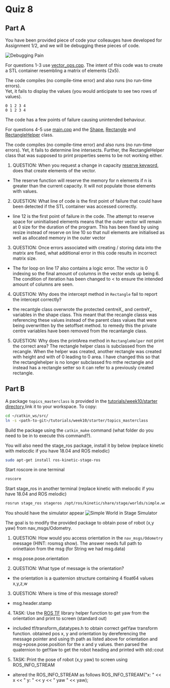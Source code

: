 Quiz 8
======

Part A
------
You have been provided piece of code your colleauges have developed for Assignment 1/2, and we will be debugging these pieces of code.

![Debugging Pain](https://media.giphy.com/media/6yRVg0HWzgS88/giphy.gif)

For questions 1-3 use [vector_ops.cpp](./a/vector_ops.cpp). The intent of this code was to create a STL container resembling a matrix of elements (2x5).
 
The code compiles (no compile-time error) and also runs (no run-time errors).    
Yet, it fails to display the values (you would anticipate to see two rows of values).
```
0 1 2 3 4
0 1 2 3 4
```
The code has a few points of failure causing unintended behaviour.

For questions 4-5 use [main.cpp](./a/main.cpp) and the [Shape](./a/shape.h), [Rectangle](./a/rectangle.h) and [RectangleHelper](./a/rectanglehelper.h) class.

The code compiles (no compile-time error) and also runs (no run-time errors). Yet, it fails to determine line intersects.
Further, the RectangleHelper class that was supposed to print properties seems to be not working either.

1) QUESTION: When you request a change in capacity [reserve keyword](http://www.cplusplus.com/reference/vector/vector/reserve/), does that create elements of the vector.
* The reserve function will reserve the memory for n elements if n is greater than the current capacity. It will not populate those elements with values.

2) QUESTION: What line of code is the first point of failure that could have been detected if the STL container was accessed correctly.
* line 12 is the first point of failure in the code. The attempt to reserve space for uninitialised elements means that the outer vector will remain at 0 size for the duration of the program. This has been fixed by using resize instead of reserve on line 10 so that null elements are initialised as well as allocated memory in the outer vector

3) QUESTION: Once errors associated with creating / storing data into the matrix are fixed, what additional error in this code results in incorrect matrix size.
* The for loop on line 17 also contains a logic error. The vector is 0 indexing so the final amount of columns in the vector ends up being 6. The condition of iteration has been changed to < to ensure the intended amount of columns are seen.

4) QUESTION: Why does the intercept method in `Rectangle` fail to report the intercept correctly?
* the recantgle class overwrote the protected centreX_ and centreY_ variables in the shape class. This meant that the recangle classs was referencing these values instead of the parent class values that were being overwritten by the setoffset method. to remedy this the private centre variables have been removed from the recantangle class.

5) QUESTION: Why does the printArea method in `RectangleHelper` not print the correct area?
The rectangle helper class is subclassed from the recangle. When the helper was created, another rectangle was created with height and with of 0 leading to 0 area. I have changed this so that the rectanglehelper is no longer subclassed fro mthe rectangle and instead has a rectangle setter so it can refer to a previously created rectangle.

Part B
------

A package `topics_masterclass` is provided in the [tutorials/week10/starter directory](../../tutorials/week10/starter),link it to your workspace.
To copy:
```bash
cd ~/catkin_ws/src/
ln -s <path-to-git>/tutorials/week10/starter/topics_masterclass
```
Build the package using the `catkin_make` command (what folder do you need to be in to execute this command?).

You will also need the stage_ros package, install it by below (replace kinetic with melocdic if you have 18.04 and ROS melodic)
```bash
sudo apt-get install ros-kinetic-stage-ros
```
Start roscore in one terminal
```bash
roscore
```
Start stage_ros in another terminal (replace kinetic with melocdic if you have 18.04 and ROS melodic)
```bash
rosrun stage_ros stageros /opt/ros/kinetic/share/stage/worlds/simple.world
```
You should have the simulator appear
![Simple World in Stage Simulator](http://4.bp.blogspot.com/_B6REL4AVpFA/Szk9ipweWTI/AAAAAAAAALc/orflaXzpcZk/s400/Picture+2.png)

The goal is to modify the provided package to obtain pose of robot (x,y yaw) from nav_msgs/Odometry.

1) QUESTION: How would you access orientation in the `nav_msgs/Odometry` message (HINT: rosmsg show). The answer needs full path to orinettaion from the msg (for String we had msg.data)
* msg.pose.pose.orientation

2) QUESTION: What type of message is the orientation?
* the orientation is a quaternion structure containing 4 float64 values x,y,z,w

3) QUESTION: Where is time of this message stored?
* msg.header.stamp

4) TASK: Use the [ROS TF] library helper function to get yaw from the orientation and print to screen (standard out)
* included tf/transform_datatypes.h to obtain correct getYaw transform function. obtained pos x, y and orientation by dereferencing the message pointer and using th path as listed above for orientation and msg->pose.pose.position for the x and y values. then parsed the quaternion to getYaw to get the robot heading and printed with std::cout

5) TASK: Print the pose of robot (x,y yaw) to screen using ROS_INFO_STREAM
* altered the ROS_INFO_STREAM as follows ROS_INFO_STREAM("x: " << x << " y: " << y << " yaw " << yaw);

[ROS TF]: http://docs.ros.org/diamondback/api/tf/html/c++/namespacetf.html

